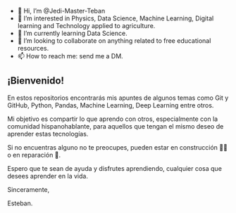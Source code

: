 - 👋 Hi, I’m @Jedi-Master-Teban
- 👀 I’m interested in Physics, Data Science, Machine Learning, Digital learning and Technology applied to agriculture.
- 🌱 I’m currently learning Data Science.
- 💞️ I’m looking to collaborate on anything related to free educational resources.
- 📫 How to reach me: send me a DM.

<!---
Jedi-Master-Teban/Jedi-Master-Teban is a ✨ special ✨ repository because its `README.md` (this file) appears on your GitHub profile.
You can click the Preview link to take a look at your changes.
--->


## ¡Bienvenido!

En estos repositorios encontrarás mis apuntes de algunos temas como Git y GitHub, Python, Pandas, Machine Learning, Deep Learning entre otros.

Mi objetivo es compartir lo que aprendo con otros, especialmente con la comunidad hispanohablante, para aquellos que tengan el mismo deseo de aprender estas tecnologías.

Si no encuentras alguno no te preocupes, pueden estar en construcción 👷‍♂️ o en reparación 🚧.

Espero que te sean de ayuda y disfrutes aprendiendo, cualquier cosa que desees aprender en la vida.

Sinceramente,

Esteban.
